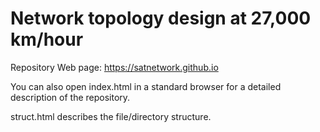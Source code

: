 # Network topology design at 27,000 km/hour

Repository Web page: https://satnetwork.github.io

You can also open index.html in a standard browser for a detailed description of the repository.

struct.html describes the file/directory structure.
